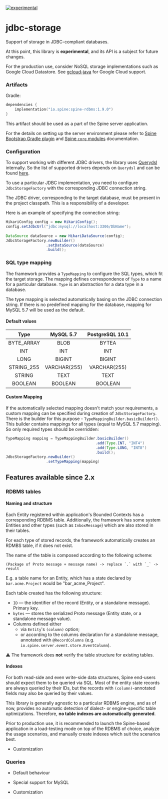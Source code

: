 [![experimental](http://badges.github.io/stability-badges/dist/experimental.svg)](http://github.com/badges/stability-badges)

# jdbc-storage

Support of storage in JDBC-compliant databases.

At this point, this library is **experimental**, and its API is a subject for future changes.

For the production use, consider NoSQL storage implementations such as Google Cloud Datastore. 
See [gcloud-java](https://github.com/SpineEventEngine/gcloud-java/) for Google Cloud support.
  
### Artifacts

Gradle:

```kotlin
dependencies {
    implementation("io.spine:spine-rdbms:1.9.0")
}
```

This artifact should be used as a part of the Spine server application.
 
For the details on setting up the server environment please refer to 
[Spine Bootstrap Gradle plugin](https://github.com/SpineEventEngine/bootstrap/) and 
[Spine `core` modules](https://github.com/SpineEventEngine/core-java/) documentation. 

### Configuration

To support working with different JDBC drivers, the library uses [Querydsl](http://www.querydsl.com/)
internally. So the list of supported drivers depends on `Querydsl` and can be found
[here](http://www.querydsl.com/static/querydsl/4.1.3/reference/html_single/#d0e1067).

To use a particular JDBC implementation, you need to configure `JdbcStorageFactory` with
the corresponding JDBC connection string.
 
The JDBC driver, corresponding to the target database, must be present in the project classpath.
This is a responsibility of a developer.

Here is an example of specifying the connection string:

```java
HikariConfig config = new HikariConfig();
config.setJdbcUrl("jdbc:mysql://localhost:3306/DbName");
        
DataSource dataSource = new HikariDataSource(config);
JdbcStorageFactory.newBuilder()
                  .setDataSource(dataSource)
                  .build();
```

### SQL type mapping

The framework provides a `TypeMapping` to configure the SQL types, which fit the target storage.
The mapping defines correspondence of `Type` to a name for a particular database. 
`Type` is an abstraction for a data type in a database. 

The type mapping is selected automatically basing on the JDBC connection string.
If there is no predefined mapping for the database, mapping for MySQL 5.7 will be used as the default.

#### Default values

| Type         | MySQL 5.7     | PostgreSQL 10.1 |
| :----------: |:-------------:| :--------------:|
| BYTE_ARRAY   | BLOB          | BYTEA           |
| INT          | INT           | INT             |
| LONG         | BIGINT        | BIGINT          |
| STRING_255   | VARCHAR(255)  | VARCHAR(255)    | 
| STRING       | TEXT          | TEXT            |
| BOOLEAN      | BOOLEAN       | BOOLEAN         |

#### Custom Mapping

If the automatically selected mapping doesn't match your requirements, a custom mapping can be
specified during creation of `JdbcStorageFactory`. There is the builder for this purpose - 
`TypeMappingBuilder.basicBuilder()`. This builder contains mappings for all types
(equal to MySQL 5.7 mapping). So only required types should be overridden:

```java
TypeMapping mapping = TypeMappingBuilder.basicBuilder()
                                        .add(Type.INT, "INT4")
                                        .add(Type.LONG, "INT8")
                                        .build();
JdbcStorageFactory.newBuilder()
                  .setTypeMapping(mapping)
```

## Features available since 2.x

### RDBMS tables

#### Naming and structure

Each Entity registered within application's Bounded Contexts has a corresponding RDBMS table.
Additionally, the framework has some system Entities and other types (such as `InboxMessage`)
which are also stored in their tables.

For each type of stored records, the framework automatically creates an RDMBS table, 
if it does not exist.

The name of the table is composed according to the following scheme:

```
(Package of Proto message + message name) -> replace `.` with `_` -> result 
```

E.g. a table name for an Entity, which has a state declared by `bar.acme.Project` would be
"bar_acme_Project".

Each table created has the following structure:

* `ID` — the identifier of the record (Entity, or a standalone message). Primary key.
* `bytes` — stores the serialized Proto message (Entity state, or a standalone message value).
* Columns defined either
     * via `Entity`'s `(column)` option;
     * or according to the columns declaration for a standalone message,
       annotated with `@RecordColumns` (e.g. `io.spine.server.event.store.EventColumn`).

:warning: The framework does **not** verify the table structure for existing tables.

#### Indexes

For both read-side and even write-side data structures, Spine end-users should
expect them to be queried via SQL. Most of the entity state records are always queried by their IDs,
but the records with `(column)`-annotated fields may also be queried by their values.

This library is generally agnostic to a particular RDBMS engine, and as of now, provides
no automatic detection of dialect- or engine-specific table optimizations. 
Therefore, **no table indexes are automatically generated**.

Prior to production use, it is recommended to launch the Spine-based application 
in a load-testing mode on top of the RDBMS of choice, analyze the usage scenarios,
and manually create indexes which suit the scenarios best.

- Customization


### Queries

- Default behaviour

- Special support for MySQL

- Customization